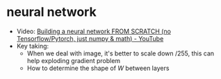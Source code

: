 # neural network

- Video: [Building a neural network FROM SCRATCH (no Tensorflow/Pytorch, just numpy & math) - YouTube](https://www.youtube.com/watch?v=w8yWXqWQYmU)
- Key taking:
	- When we deal with image, it's better to scale down /255, this can help exploding gradient problem
	- How to determine the shape of $W$ between layers

